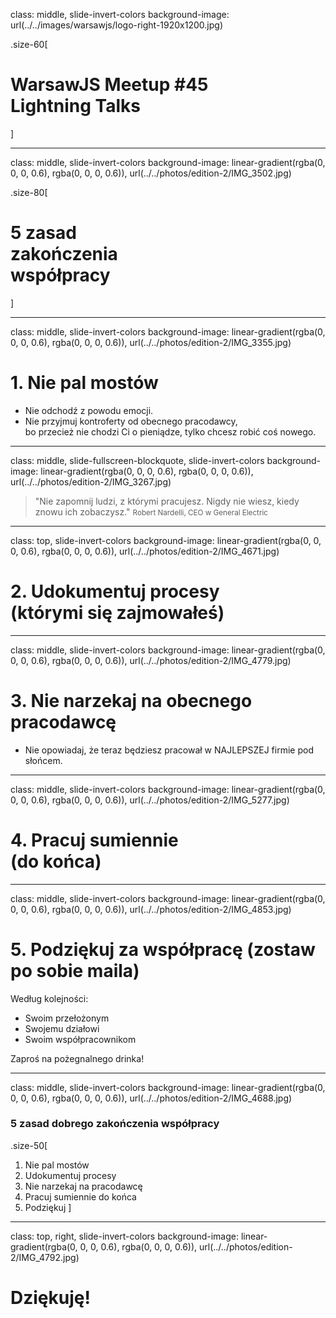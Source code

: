 class: middle, slide-invert-colors
background-image: url(../../images/warsawjs/logo-right-1920x1200.jpg)

.size-60[
# WarsawJS Meetup #45<br/><span class="slim">Lightning Talks</span>
]

---

class: middle, slide-invert-colors
background-image: linear-gradient(rgba(0, 0, 0, 0.6), rgba(0, 0, 0, 0.6)), url(../../photos/edition-2/IMG_3502.jpg)

.size-80[
# 5 zasad<span class="slim"><br/>zakończenia<br/>współpracy</span>
]

---

class: middle, slide-invert-colors
background-image: linear-gradient(rgba(0, 0, 0, 0.6), rgba(0, 0, 0, 0.6)), url(../../photos/edition-2/IMG_3355.jpg)

# 1. Nie pal mostów

- Nie odchodź z powodu emocji.
- Nie przyjmuj kontroferty od obecnego pracodawcy,<br/>bo przecież nie chodzi Ci o pieniądze, tylko chcesz robić coś nowego.

---

class: middle, slide-fullscreen-blockquote, slide-invert-colors
background-image: linear-gradient(rgba(0, 0, 0, 0.6), rgba(0, 0, 0, 0.6)), url(../../photos/edition-2/IMG_3267.jpg)

> "Nie zapomnij ludzi, z którymi pracujesz. Nigdy nie wiesz, kiedy znowu ich zobaczysz."
> <small>Robert Nardelli, CEO w General Electric</small>

---

class: top, slide-invert-colors
background-image: linear-gradient(rgba(0, 0, 0, 0.6), rgba(0, 0, 0, 0.6)), url(../../photos/edition-2/IMG_4671.jpg)

# 2. Udokumentuj procesy<br/><span class="slim">(którymi się zajmowałeś)</span>

---

class: middle, slide-invert-colors
background-image: linear-gradient(rgba(0, 0, 0, 0.6), rgba(0, 0, 0, 0.6)), url(../../photos/edition-2/IMG_4779.jpg)

# 3. Nie narzekaj na obecnego pracodawcę

- Nie opowiadaj, że teraz będziesz pracował w NAJLEPSZEJ firmie pod słońcem.

---

class: middle, slide-invert-colors
background-image: linear-gradient(rgba(0, 0, 0, 0.6), rgba(0, 0, 0, 0.6)), url(../../photos/edition-2/IMG_5277.jpg)

# 4. Pracuj sumiennie<br/><span class="slim">(do końca)</span>

---

class: middle, slide-invert-colors
background-image: linear-gradient(rgba(0, 0, 0, 0.6), rgba(0, 0, 0, 0.6)), url(../../photos/edition-2/IMG_4853.jpg)

# 5. Podziękuj za współpracę <span class="slim">(zostaw po sobie maila)</span>

Według kolejności:

- Swoim przełożonym
- Swojemu działowi
- Swoim współpracownikom

Zaproś na pożegnalnego drinka!

---

class: middle, slide-invert-colors
background-image: linear-gradient(rgba(0, 0, 0, 0.6), rgba(0, 0, 0, 0.6)), url(../../photos/edition-2/IMG_4688.jpg)

### 5 zasad dobrego zakończenia współpracy

.size-50[
1. Nie pal mostów
2. Udokumentuj procesy
3. Nie narzekaj na pracodawcę
4. Pracuj sumiennie do końca
5. Podziękuj
]

---

class: top, right, slide-invert-colors
background-image: linear-gradient(rgba(0, 0, 0, 0.6), rgba(0, 0, 0, 0.6)), url(../../photos/edition-2/IMG_4792.jpg)

# Dziękuję!
